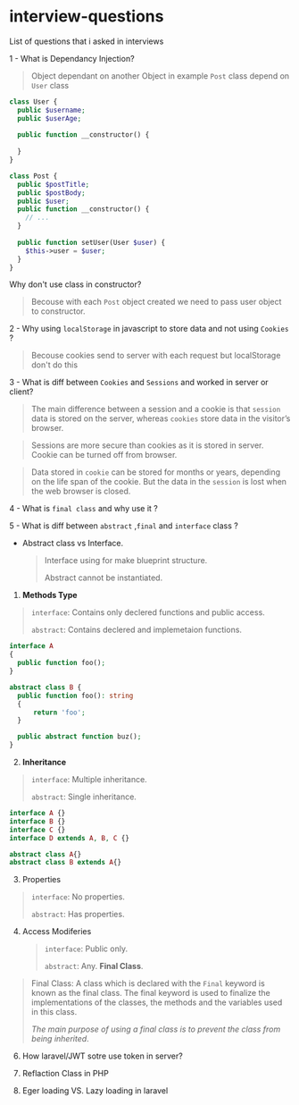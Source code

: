 # interview-questions
List of questions that i asked in interviews

1 - What is Dependancy Injection?
> Object dependant on another Object in example `Post` class depend on `User` class
```php
class User {
  public $username;
  public $userAge;
  
  public function __constructor() {
  
  }
}

class Post {
  public $postTitle;
  public $postBody;
  public $user;
  public function __constructor() {
    // ...
  }
  
  public function setUser(User $user) {
    $this->user = $user;
  }
}
```
Why don't use class in constructor?
> Becouse with each `Post` object created we need to pass user object to constructor.

2 - Why using `localStorage` in javascript to store data and not using `Cookies` ?
> Becouse cookies send to server with each request but localStorage don't do this

3 - What is diff between `Cookies` and `Sessions` and worked in server or client?
> The main difference between a session and a cookie is that `session` data is stored on the server, 
> whereas `cookies` store data in the visitor’s browser.

> Sessions are more secure than cookies as it is stored in server. Cookie can be turned off from browser.

> Data stored in `cookie` can be stored for months or years, depending on the life span of the cookie. 
> But the data in the `session` is lost when the web browser is closed.

4 - What is `final class` and why use it ?

5 - What is diff between `abstract` ,`final` and `interface` class ?
- Abstract class vs Interface.
  > Interface using for make blueprint structure.
  > 
  > Abstract cannot be instantiated.
1. **Methods Type**
  > `interface`: Contains only declered functions and public access.
  > 
  > `abstract`: Contains declered and implemetaion functions.
  ```php
  interface A
{
    public function foo();
}

abstract class B {
    public function foo(): string
    {
        return 'foo';
    }

    public abstract function buz();
}
  ```
2. **Inheritance**
  > `interface`: Multiple inheritance.
  > 
  > `abstract`: Single inheritance.
  ```php
  interface A {}
  interface B {}
  interface C {}
  interface D extends A, B, C {}

  abstract class A{}
  abstract class B extends A{}
  ```
 3. Properties
   > `interface`: No properties.
   > 
   > `abstract`: Has properties.
4. Access Modiferies
   > `interface`: Public only.
   > 
   > `abstract`: Any.
**Final Class**.
> Final Class: A class which is declared with the `Final` keyword is known as the final class. 
> The final keyword is used to finalize the implementations of the classes, the methods and the variables used in this class.
> 
> *The main purpose of using a final class is to prevent the class from being inherited*.

6. How laravel/JWT sotre use token in server?

7. Reflaction Class in PHP
8. Eger loading VS. Lazy loading in laravel
